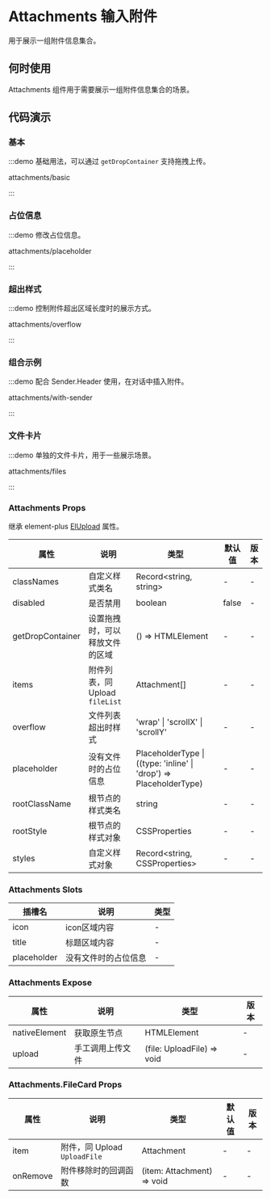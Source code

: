 
# Attachments 输入附件

用于展示一组附件信息集合。

## 何时使用

Attachments 组件用于需要展示一组附件信息集合的场景。

## 代码演示

### 基本

:::demo 基础用法，可以通过 `getDropContainer` 支持拖拽上传。

attachments/basic

:::

### 占位信息

:::demo 修改占位信息。

attachments/placeholder

:::

### 超出样式

:::demo 控制附件超出区域长度时的展示方式。

attachments/overflow

:::

### 组合示例

:::demo 配合 Sender.Header 使用，在对话中插入附件。

attachments/with-sender

:::

### 文件卡片

:::demo 单独的文件卡片，用于一些展示场景。

attachments/files

:::

### Attachments Props

继承 element-plus [ElUpload](https://element-plus.org/zh-CN/component/upload.html) 属性。

| 属性             | 说明                                  | 类型                  | 默认值 | 版本 |
| ---------------- | ------------------------------------- | -------------------- | ------ | ---- |
| classNames       | 自定义样式类名                         | Record<string, string> | -      | -    |
| disabled         | 是否禁用                              | boolean               | false  | -    |
| getDropContainer | 设置拖拽时，可以释放文件的区域         | () => HTMLElement       | -      | -    |
| items            | 附件列表，同 Upload `fileList`        | Attachment[]           | -      | -    |
| overflow         | 文件列表超出时样式                    | 'wrap' \| 'scrollX' \| 'scrollY' | -      | -    |
| placeholder | 没有文件时的占位信息 | PlaceholderType \| ((type: 'inline' \| 'drop') => PlaceholderType) | - | - |
| rootClassName    | 根节点的样式类名                      | string                 | -      | -    |
| rootStyle        | 根节点的样式对象                      | CSSProperties          | -      | -    |
| styles           | 自定义样式对象                        | Record<string, CSSProperties> | -      | -    |

### Attachments Slots

| 插槽名      | 说明                 | 类型                           |
| ----------- | -------------------- | ------------------------------ |
| icon        | icon区域内容        | - |
| title       | 标题区域内容        | - |
| placeholder | 没有文件时的占位信息 | - |

### Attachments Expose

| 属性          | 说明             | 类型                 | 版本 |
| ------------- | ---------------- | -------------------- | ---- |
| nativeElement | 获取原生节点     | HTMLElement          | -    |
| upload        | 手工调用上传文件 | (file: UploadFile) => void | -    |

### Attachments.FileCard Props

| 属性     | 说明                         | 类型                       | 默认值 | 版本 |
| -------- | ---------------------------- | -------------------------- | ------ | ---- |
| item     | 附件，同 Upload `UploadFile` | Attachment                 | -      | -    |
| onRemove | 附件移除时的回调函数         | (item: Attachment) => void | -      | -    |
